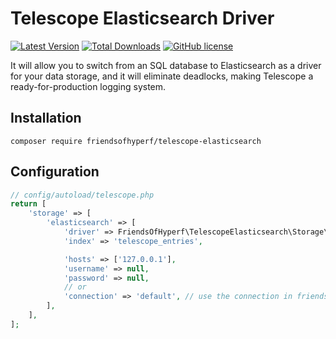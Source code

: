 # Telescope Elasticsearch Driver

[![Latest Version](https://img.shields.io/packagist/v/friendsofhyperf/telescope-elasticsearch.svg?style=flat-square)](https://packagist.org/packages/friendsofhyperf/telescope-elasticsearch)
[![Total Downloads](https://img.shields.io/packagist/dt/friendsofhyperf/telescope-elasticsearch.svg?style=flat-square)](https://packagist.org/packages/friendsofhyperf/telescope-elasticsearch)
[![GitHub license](https://img.shields.io/github/license/friendsofhyperf/telescope-elasticsearch)](https://github.com/friendsofhyperf/telescope-elasticsearch)

It will allow you to switch from an SQL database to Elasticsearch as a driver for your data storage, and it will eliminate deadlocks, making Telescope a ready-for-production logging system.

## Installation

```shell
composer require friendsofhyperf/telescope-elasticsearch
```

## Configuration

```php
// config/autoload/telescope.php
return [
    'storage' => [
        'elasticsearch' => [
            'driver' => FriendsOfHyperf\TelescopeElasticsearch\Storage\ElasticsearchEntriesRepository::class,
            'index' => 'telescope_entries',

            'hosts' => ['127.0.0.1'],
            'username' => null,
            'password' => null,
            // or
            'connection' => 'default', // use the connection in friendsofhyperf/elasticsearch
        ],
    ],
];
```

